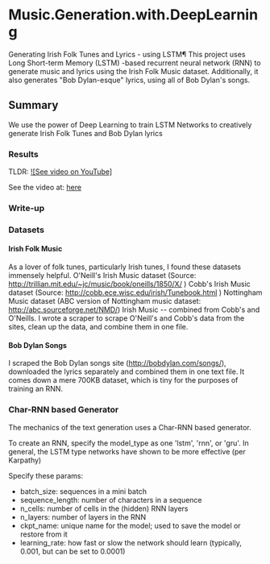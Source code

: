 # Music.Generation.with.DeepLearning

Generating Irish Folk Tunes and Lyrics - using LSTM¶
This project uses Long Short-term Memory (LSTM) -based recurrent neural network (RNN) to generate music and lyrics using the Irish Folk Music dataset. Additionally, it also generates "Bob Dylan-esque" lyrics, using all of Bob Dylan's songs. 


## Summary
We use the power of Deep Learning to train LSTM Networks to creatively generate Irish Folk Tunes and Bob Dylan lyrics

### Results

TLDR:
[![See video on YouTube]](https://www.youtube.com/watch?v=WsdJ6LP6f-E&feature=youtu.be)

See the video at: [here](Generating-Music-via-RNNs-Atul_Acharya.mp4)

### Write-up

### Datasets

#### Irish Folk Music 

As a lover of folk tunes, particularly Irish tunes, I found these datasets immensely helpful.
O'Neill's Irish Music dataset (Source: http://trillian.mit.edu/~jc/music/book/oneills/1850/X/ )
Cobb's Irish Music dataset (Source: http://cobb.ece.wisc.edu/irish/Tunebook.html )
Nottingham Music dataset (ABC version of Nottingham music dataset: http://abc.sourceforge.net/NMD/)
Irish Music -- combined from Cobb's and O'Neills. I wrote a scraper to scrape O'Neill's and Cobb's data from the sites, clean up the data, and combine them in one file.

#### Bob Dylan Songs

I scraped the Bob Dylan songs site (http://bobdylan.com/songs/), downloaded the lyrics separately and combined them in one text file. It comes down a mere 700KB dataset, which is tiny for the purposes of training an RNN.


### Char-RNN based Generator

The mechanics of the text generation uses a Char-RNN based generator. 

To create an RNN, specify the model_type as one 'lstm', 'rnn', or 'gru'. In general, the LSTM type networks have shown to be more effective (per Karpathy)

Specify these params:
- batch_size: sequences in a mini batch
- sequence_length: number of characters in a sequence
- n_cells: number of cells in the (hidden) RNN layers
- n_layers: number of layers in the RNN
- ckpt_name: unique name for the model; used to save the model or restore from it
- learning_rate: how fast or slow the network should learn (typically, 0.001, but can be set to 0.0001)

